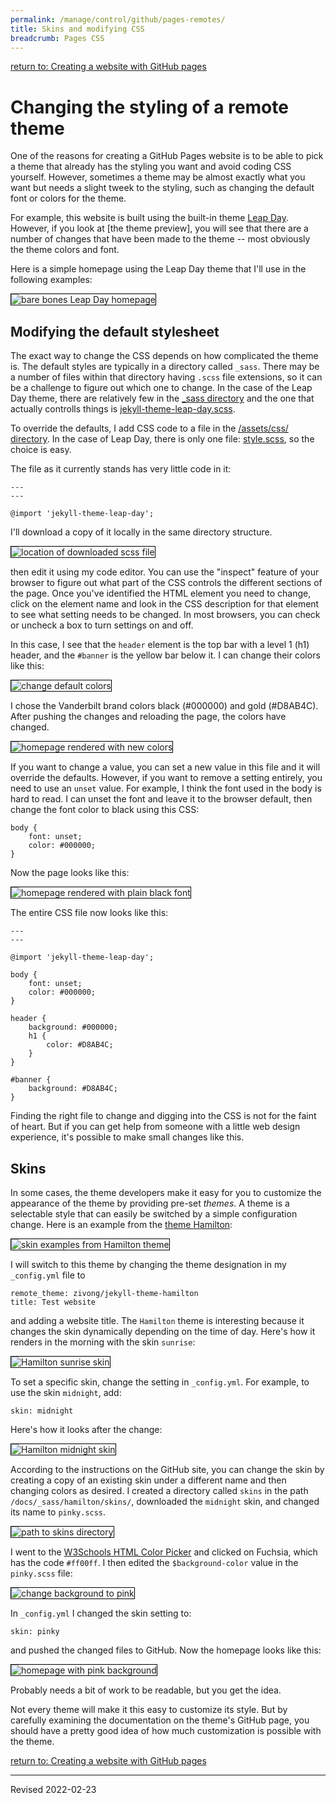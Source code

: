 ```yaml
---
permalink: /manage/control/github/pages-remotes/
title: Skins and modifying CSS
breadcrumb: Pages CSS
---
```


[return to: Creating a website with GitHub pages](../../../script/codegraf/043/)

# Changing the styling of a remote theme

One of the reasons for creating a GitHub Pages website is to be able to pick a theme that already has the styling you want and avoid coding CSS yourself. However, sometimes a theme may be almost exactly what you want but needs a slight tweek to the styling, such as changing the default font or colors for the theme.

For example, this website is built using the built-in theme [Leap Day](https://github.com/pages-themes/leap-day). However, if you look at [the theme preview], you will see that there are a number of changes that have been made to the theme -- most obviously the theme colors and font.  

Here is a simple homepage using the Leap Day theme that I'll use in the following examples:

<img src="../images-pages/bare_leap_day.png" alt="bare bones Leap Day homepage" style="border:1px solid black">

## Modifying the default stylesheet

The exact way to change the CSS depends on how complicated the theme is. The default styles are typically in a directory called `_sass`. There may be a number of files within that directory having `.scss` file extensions, so it can be a challenge to figure out which one to change. In the case of the Leap Day theme, there are relatively few in the [_sass directory](https://github.com/pages-themes/leap-day/tree/master/_sass) and the one that actually controlls things is [
jekyll-theme-leap-day.scss](https://github.com/pages-themes/leap-day/blob/master/_sass/jekyll-theme-leap-day.scss). 

To override the defaults, I add CSS code to a file in the [/assets/css/ directory](https://github.com/pages-themes/leap-day/blob/master/assets/css). In the case of Leap Day, there is only one file: [style.scss](https://github.com/pages-themes/leap-day/blob/master/assets/css/style.scss), so the choice is easy. 

The file as it currently stands has very little code in it:

```
---
---

@import 'jekyll-theme-leap-day';
```

I'll download a copy of it locally in the same directory structure. 

<img src="../images-pages/downloaded_scss.png" alt="location of downloaded scss file" style="border:1px solid black">

then edit it using my code editor. You can use the "inspect" feature of your browser to figure out what part of the CSS controls the different sections of the page. Once you've identified the HTML element you need to change, click on the element name and look in the CSS description for that element to see what setting needs to be changed. In most browsers, you can check or uncheck a box to turn settings on and off. 

In this case, I see that the `header` element is the top bar with a level 1 (h1) header, and the `#banner` is the yellow bar below it. I can change their colors like this:

<img src="../images-pages/edit_scss.png" alt="change default colors" style="border:1px solid black">

I chose the Vanderbilt brand colors black (#000000) and gold (#D8AB4C). After pushing the changes and reloading the page, the colors have changed.

<img src="../images-pages/homepage_new_colors.png" alt="homepage rendered with new colors" style="border:1px solid black">

If you want to change a value, you can set a new value in this file and it will override the defaults. However, if you want to remove a setting entirely, you need to use an `unset` value. For example, I think the font used in the body is hard to read. I can unset the font and leave it to the browser default, then change the font color to black using this CSS:

```
body {
    font: unset;
    color: #000000;
}
```

Now the page looks like this:

<img src="../images-pages/homepage_better_font.png" alt="homepage rendered with plain black font" style="border:1px solid black">

The entire CSS file now looks like this:

```
---
---

@import 'jekyll-theme-leap-day';

body {
    font: unset;
    color: #000000;
}

header {   
    background: #000000; 
    h1 {
        color: #D8AB4C;
    }
}

#banner { 
    background: #D8AB4C;
}
```

Finding the right file to change and digging into the CSS is not for the faint of heart. But if you can get help from someone with a little web design experience, it's possible to make small changes like this.

## Skins

In some cases, the theme developers make it easy for you to customize the appearance of the theme by providing pre-set *themes*. A theme is a selectable style that can easily be switched by a simple configuration change. Here is an example from the [theme Hamilton](https://github.com/zivong/jekyll-theme-hamilton):

<img src="../images-pages/hamilton_skins.png" alt="skin examples from Hamilton theme" style="border:1px solid black">

I will switch to this theme by changing the theme designation in my `_config.yml` file to

```
remote_theme: zivong/jekyll-theme-hamilton
title: Test website
```

and adding a website title. The `Hamilton` theme is interesting because it changes the skin dynamically depending on the time of day. Here's how it renders in the morning with the skin `sunrise`:

<img src="../images-pages/default_skin.png" alt="Hamilton sunrise skin" style="border:1px solid black">

To set a specific skin, change the setting in `_config.yml`. For example, to use the skin `midnight`, add:

```
skin: midnight
```

Here's how it looks after the change:

<img src="../images-pages/midnight_skin.png" alt="Hamilton midnight skin" style="border:1px solid black">

According to the instructions on the GitHub site, you can change the skin by creating a copy of an existing skin under a different name and then changing colors as desired. I created a directory called `skins` in the path `/docs/_sass/hamilton/skins/`, downloaded the `midnight` skin, and changed its name to `pinky.scss`.

<img src="../images-pages/skins_path.png" alt="path to skins directory" style="border:1px solid black">

I went to the [W3Schools HTML Color Picker](https://www.w3schools.com/colors/colors_picker.asp) and clicked on Fuchsia, which has the code `#ff00ff`. I then edited the `$background-color` value in the `pinky.scss` file:

<img src="../images-pages/change_background_pink.png" alt="change background to pink" style="border:1px solid black">

In `_config.yml` I changed the skin setting to:

```
skin: pinky
```

and pushed the changed files to GitHub. Now the homepage looks like this:

<img src="../images-pages/pink_background.png" alt="homepage with pink background" style="border:1px solid black">

Probably needs a bit of work to be readable, but you get the idea.

Not every theme will make it this easy to customize its style. But by carefully examining the documentation on the theme's GitHub page, you should have a pretty good idea of how much customization is possible with the theme.

[return to: Creating a website with GitHub pages](../../../script/codegraf/043/)

----
Revised 2022-02-23
